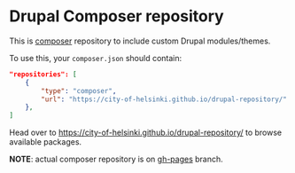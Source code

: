 # Drupal Composer repository

This is [composer](https://getcomposer.org/) repository to include custom Drupal modules/themes.

To use this, your `composer.json` should contain:

```json
"repositories": [
    {
        "type": "composer",
        "url": "https://city-of-helsinki.github.io/drupal-repository/"
    },
]
```

Head over to https://city-of-helsinki.github.io/drupal-repository/ to browse available packages.

__NOTE__: actual composer repository is on [gh-pages](https://github.com/City-of-Helsinki/drupal-repository/tree/gh-pages) branch.
